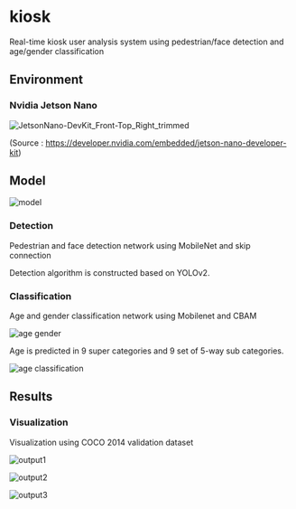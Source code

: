 # kiosk

Real-time kiosk user analysis system using pedestrian/face detection and age/gender classification

## Environment

### Nvidia Jetson Nano

  ![JetsonNano-DevKit_Front-Top_Right_trimmed](https://user-images.githubusercontent.com/48514976/158322188-9f75a34d-d678-454a-9cc4-e4a617812abf.jpg)
  
  (Source : https://developer.nvidia.com/embedded/jetson-nano-developer-kit)
  
## Model
  
![model](https://user-images.githubusercontent.com/48514976/158328202-a90b2bfc-6cc1-4118-b44d-c9fd1ea3fbe2.JPG)

  
### Detection

Pedestrian and face detection network using MobileNet and skip connection

Detection algorithm is constructed based on YOLOv2.

### Classification

Age and gender classification network using Mobilenet and CBAM

![age gender](https://user-images.githubusercontent.com/48514976/158328359-36952a8c-1d53-4a20-beff-8b73f31c025e.JPG)
  
Age is predicted in 9 super categories and 9 set of 5-way sub categories.
  
![age classification](https://user-images.githubusercontent.com/48514976/158328376-c7409aa8-b67c-4c33-9e29-1e94459f101f.JPG)

## Results
  
### Visualization
  
Visualization using COCO 2014 validation dataset
  
  
![output1](https://user-images.githubusercontent.com/48514976/158340454-011d0d9c-45b1-4dbe-81c5-adfca8c92492.JPG)

![output2](https://user-images.githubusercontent.com/48514976/158340466-9e20582a-8ae3-4320-bfea-2b7a703217df.JPG)

![output3](https://user-images.githubusercontent.com/48514976/158340475-d435238c-177c-4ce4-89f6-3fbedd08694f.JPG)




